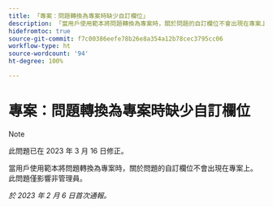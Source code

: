 ```yaml
---
title: 「專案：問題轉換為專案時缺少自訂欄位」
description: 「當用戶使用範本將問題轉換為專案時，關於問題的自訂欄位不會出現在專案上。 此問題僅影響非管理員。」
hidefromtoc: true
source-git-commit: f7c00386eefe78b26e8a354a12b78cec3795cc06
workflow-type: ht
source-wordcount: '94'
ht-degree: 100%

---
```



# 專案：問題轉換為專案時缺少自訂欄位

>[!NOTE]
>
>此問題已在 2023 年 3 月 16 日修正。

當用戶使用範本將問題轉換為專案時，關於問題的自訂欄位不會出現在專案上。 此問題僅影響非管理員。

_於 2023 年 2 月 6 日首次通報。_

